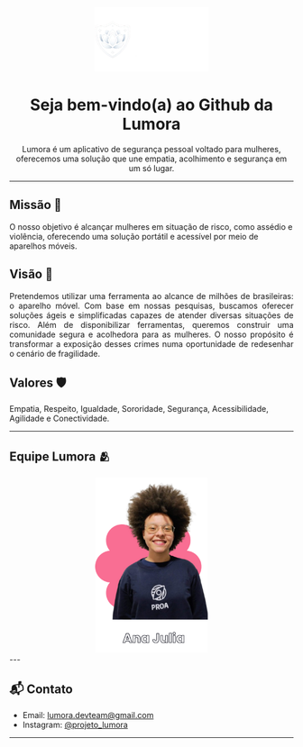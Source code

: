 <div align="center">
  <img src="https://github.com/Projeto-Lumora/.github/blob/main/profile/bannerLumora.png" alt='Lumora' width="40%">
</div>
<h1 align="center">Seja bem-vindo(a) ao Github da Lumora </h1>
<p align="center">Lumora é um aplicativo de segurança pessoal voltado para mulheres, oferecemos uma solução que une empatia, acolhimento e segurança em um só lugar.</p>

---

## Missão 🎯
<p align="justfy">O nosso objetivo é alcançar mulheres em situação de risco, como assédio e violência, oferecendo uma solução portátil e acessível por meio de aparelhos móveis. </p>

## Visão 👀
<p align="justify">Pretendemos utilizar uma ferramenta ao alcance de milhões de brasileiras: o aparelho móvel. Com base em nossas pesquisas, buscamos oferecer soluções ágeis e simplificadas capazes de atender diversas situações de risco. Além de disponibilizar ferramentas, queremos construir uma comunidade segura e acolhedora para as mulheres. O nosso propósito é transformar a exposição desses crimes numa oportunidade de redesenhar o cenário de fragilidade.</p>

## Valores 🛡️
<p align="justfy">	Empatia, Respeito, Igualdade, Sororidade, 	Segurança, Acessibilidade, Agilidade e Conectividade.</p>

---

## Equipe Lumora 🫂
<div align='center'>
  <a href="https://www.linkedin.com/in/ana-julia-lima-680677337/" target="_blank"><img src="https://github.com/Projeto-Lumora/.github/blob/main/profile/naju lima.png" alt='Ana Julia' width="200px"></a>
</div>
---

## 📬 Contato

- Email: lumora.devteam@gmail.com  
- Instagram: [@projeto_lumora](https://www.instagram.com/projeto_lumora/)

---
